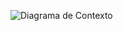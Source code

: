 ![Diagrama de Contexto](https://github.com/sebastianguerra/GRP-03-2024-PROYINF/assets/53586605/7cd661f3-4820-485a-b355-ae278db0f94b)
